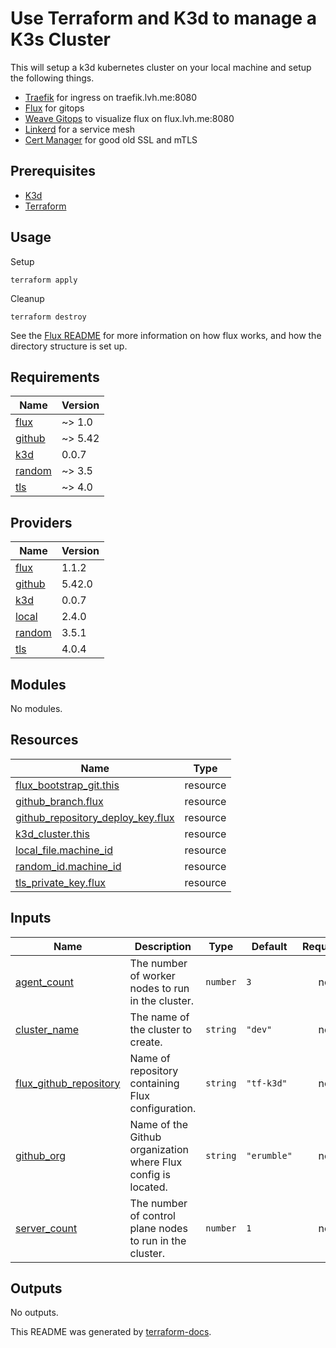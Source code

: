 # Use Terraform and K3d to manage a K3s Cluster

This will setup a k3d kubernetes cluster on your local machine and setup the following things.
* [Traefik](https://doc.traefik.io/traefik/) for ingress on traefik.lvh.me:8080
* [Flux](https://fluxcd.io/) for gitops
* [Weave Gitops](https://docs.gitops.weave.works/docs/intro-weave-gitops/) to visualize flux on flux.lvh.me:8080
* [Linkerd](https://linkerd.io/) for a service mesh
* [Cert Manager](https://cert-manager.io/docs/) for good old SSL and mTLS

## Prerequisites
* [K3d](https://k3d.io)
* [Terraform](https://www.terraform.io/docs/index.html)

## Usage
Setup
```
terraform apply
```

Cleanup
```
terraform destroy
```

See the [Flux README](flux/README.md) for more information on how flux works, and how the directory structure is set up.

## Requirements

| Name | Version |
|------|---------|
| <a name="requirement_flux"></a> [flux](#requirement\_flux) | ~> 1.0 |
| <a name="requirement_github"></a> [github](#requirement\_github) | ~> 5.42 |
| <a name="requirement_k3d"></a> [k3d](#requirement\_k3d) | 0.0.7 |
| <a name="requirement_random"></a> [random](#requirement\_random) | ~> 3.5 |
| <a name="requirement_tls"></a> [tls](#requirement\_tls) | ~> 4.0 |

## Providers

| Name | Version |
|------|---------|
| <a name="provider_flux"></a> [flux](#provider\_flux) | 1.1.2 |
| <a name="provider_github"></a> [github](#provider\_github) | 5.42.0 |
| <a name="provider_k3d"></a> [k3d](#provider\_k3d) | 0.0.7 |
| <a name="provider_local"></a> [local](#provider\_local) | 2.4.0 |
| <a name="provider_random"></a> [random](#provider\_random) | 3.5.1 |
| <a name="provider_tls"></a> [tls](#provider\_tls) | 4.0.4 |

## Modules

No modules.

## Resources

| Name | Type |
|------|------|
| [flux_bootstrap_git.this](https://registry.terraform.io/providers/fluxcd/flux/latest/docs/resources/bootstrap_git) | resource |
| [github_branch.flux](https://registry.terraform.io/providers/integrations/github/latest/docs/resources/branch) | resource |
| [github_repository_deploy_key.flux](https://registry.terraform.io/providers/integrations/github/latest/docs/resources/repository_deploy_key) | resource |
| [k3d_cluster.this](https://registry.terraform.io/providers/pvotal-tech/k3d/0.0.7/docs/resources/cluster) | resource |
| [local_file.machine_id](https://registry.terraform.io/providers/hashicorp/local/latest/docs/resources/file) | resource |
| [random_id.machine_id](https://registry.terraform.io/providers/hashicorp/random/latest/docs/resources/id) | resource |
| [tls_private_key.flux](https://registry.terraform.io/providers/hashicorp/tls/latest/docs/resources/private_key) | resource |

## Inputs

| Name | Description | Type | Default | Required |
|------|-------------|------|---------|:--------:|
| <a name="input_agent_count"></a> [agent\_count](#input\_agent\_count) | The number of worker nodes to run in the cluster. | `number` | `3` | no |
| <a name="input_cluster_name"></a> [cluster\_name](#input\_cluster\_name) | The name of the cluster to create. | `string` | `"dev"` | no |
| <a name="input_flux_github_repository"></a> [flux\_github\_repository](#input\_flux\_github\_repository) | Name of repository containing Flux configuration. | `string` | `"tf-k3d"` | no |
| <a name="input_github_org"></a> [github\_org](#input\_github\_org) | Name of the Github organization where Flux config is located. | `string` | `"erumble"` | no |
| <a name="input_server_count"></a> [server\_count](#input\_server\_count) | The number of control plane nodes to run in the cluster. | `number` | `1` | no |

## Outputs

No outputs.

This README was generated by [terraform-docs](https://terraform-docs.io).